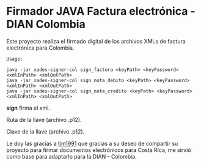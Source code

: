 # Firmador JAVA Factura electrónica - DIAN Colombia

Este proyecto realiza el firmado digital de los archivos XMLs de factura electrónica para Colombia.

```
Usage:

java -jar xades-signer-col sign_factura <keyPath> <keyPassword> <xmlInPath> <xmlOutPath>
java -jar xades-signer-col sign_nota_debito <keyPath> <keyPassword> <xmlInPath> <xmlOutPath>
java -jar xades-signer-col sign_nota_credito <keyPath> <keyPassword> <xmlInPath> <xmlOutPath>
```

**sign** firma el xml.

**<keypath>** Ruta de la llave (archivo .p12).

**<keyPassword>** Clave de la llave (archivo .p12).


Le doy las gracias a [tim1991](https://github.com/tim1991) que gracias a su deseo de compartir su proyecto para firmar documentos electrónicos para Costa Rica, me sirvió como base para adaptarlo para la DIAN - Colombia.
